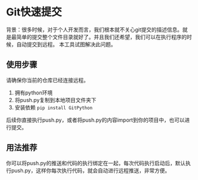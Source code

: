 # Git快速提交

背景：很多时候，对于个人开发而言，我们根本就不关心git提交的描述信息。就是最简单的提交整个文件目录就好了。并且我们还希望，我们可以在执行程序的时候，自动提交到远程。
本工具试图解决此问题。


## 使用步骤

请确保你当前的仓库已经连接远程。

1. 拥有python环境
2. 将push.py复制到本地项目文件夹下
3. 安装依赖 `pip install GitPython`

后续你直接执行push.py，或者将push.py的内容import到你的项目中，也可以进行提交。


## 用法推荐

你可以将push.py的推送和代码的执行绑定在一起，每次代码执行启动后，默认执行push.py，这样你每次执行代码，就会自动进行远程推送，非常方便。
